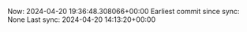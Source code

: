 Now: 2024-04-20 19:36:48.308066+00:00 Earliest commit since sync: None Last sync: 2024-04-20 14:13:20+00:00
